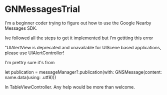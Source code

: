 # GNMessagesTrial

I'm a beginner coder trying to figure out how to use the Google Nearby Messages SDK.

Ive followed all the steps to get it implemented but I'm gettting this error 

"UIAlertView is deprecated and unavailable for UIScene based applications, please use UIAlertController!

I'm prettry sure it's from 

 let publication =
            messageManager?.publication(with: GNSMessage(content: name.data(using: .utf8)))
            
            
            
 In TableViewController. Any help would be more than welcome.
